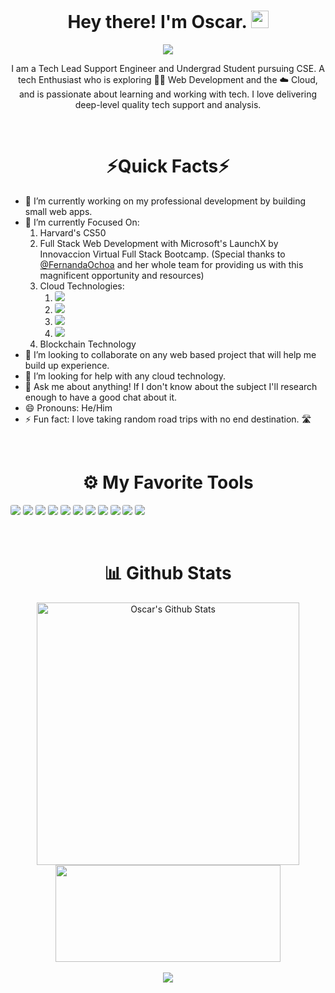 <h1 align='center'>
  Hey there! I'm Oscar. <img src="https://media.giphy.com/media/hvRJCLFzcasrR4ia7z/giphy.gif" width="28">
</h1>

<!-- Typing SVG by DenverCoder1 - https://github.com/DenverCoder1/readme-typing-svg -->
<p align="center">
  <a href="https://github.com/DenverCoder1/readme-typing-svg"><img src="https://readme-typing-svg.herokuapp.com?font=Fira+code&color=%2336BCF7&size=22&center=true&vCenter=true&width=550&height=45&lines=Current+Technical+Support+Engineer;Future+Web+Developer+and+Cloud+Engineer;Always+looking+to+learning+new+things!"></a>
</p>

<!--About Me -->
<p align='center'>
  I am a Tech Lead Support Engineer and Undergrad Student pursuing CSE. A tech Enthusiast who is exploring 👨‍💻 Web Development and the ☁️ Cloud, and is passionate about learning and working with tech. I love delivering deep-level quality tech support and analysis.
</p>

<br/>
<h1 align='center'>
  ⚡Quick Facts⚡
</h1>

- 🔭 I’m currently working on my professional development by building small web apps.
- 🌱 I’m currently Focused On:
  1. Harvard's CS50
  2. Full Stack Web Development with Microsoft's LaunchX by Innovaccion Virtual Full Stack Bootcamp. (Special thanks to [@FernandaOchoa][FernandaOchoa] and her whole team for providing us with this magnificent opportunity and resources)
  3. Cloud Technologies:
     1. <img src='https://img.shields.io/badge/Oracle-F80000?style=for-the-badge&logo=oracle&logoColor=black&' style='border-radius:3px'/>
     2. <img src='https://img.shields.io/badge/Google_Cloud-4285F4?style=for-the-badge&logo=google-cloud&logoColor=white' style='border-radius:3px'/>
     3. <img src='https://img.shields.io/badge/Amazon_AWS-FF9900?style=for-the-badge&logo=amazonaws&logoColor=white' style='border-radius:3px'/>
     4. <img src='https://img.shields.io/badge/Microsoft_Azure-0089D6?style=for-the-badge&logo=microsoft-azure&logoColor=white' style='border-radius:3px'/>
  4. Blockchain Technology 
- 👯 I’m looking to collaborate on any web based project that will help me build up experience.
- 🤔 I’m looking for help with any cloud technology.
- 💬 Ask me about anything! If I don't know about the subject I'll research enough to have a good chat about it.
- 😄 Pronouns: He/Him
- ⚡ Fun fact: I love taking random road trips with no end destination. 🛣️

<br/>
<!-- My Tools -->
<h1 align='center'>
  ⚙️ My Favorite Tools
</h1>
<p>
  <img src='https://img.shields.io/badge/HTML5-E34F26?style=for-the-badge&logo=html5&logoColor=white' style='border-radius:3px'/>
  <img src='https://img.shields.io/badge/CSS3-1572B6?style=for-the-badge&logo=css3&logoColor=white' style='border-radius:3px'/>
  <img src='https://img.shields.io/badge/JavaScript-323330?style=for-the-badge&logo=javascript&logoColor=F7DF1E' style='border-radius:3px'/>
  <img src='https://img.shields.io/badge/Ubuntu-E95420?style=for-the-badge&logo=ubuntu&logoColor=white' style='border-radius:3px'/>
  <img src='https://img.shields.io/badge/React-20232A?style=for-the-badge&logo=react&logoColor=61DAFB' style='border-radius:3px'/>
  <img src='https://img.shields.io/badge/Node.js-339933?style=for-the-badge&logo=nodedotjs&logoColor=white' style='border-radius:3px'/>
  <img src='https://img.shields.io/badge/MySQL-005C84?style=for-the-badge&logo=mysql&logoColor=white' style='border-radius:3px'/>
  <img src='https://img.shields.io/badge/MongoDB-4EA94B?style=for-the-badge&logo=mongodb&logoColor=white' style='border-radius:3px'/>
  <img src='https://img.shields.io/badge/Notion-000000?style=for-the-badge&logo=notion&logoColor=white' style='border-radius:3px'/>
  <img src='https://img.shields.io/badge/Visual_Studio_Code-0078D4?style=for-the-badge&logo=visual%20studio%20code&logoColor=white' style='border-radius:3px'/>
  <img src='https://img.shields.io/badge/GitHub-100000?style=for-the-badge&logo=github&logoColor=white' style='border-radius:3px'/>
 </p>

<br/>
<!-- My Stats -->
<h1 align='center'>
  📊 Github Stats
</h1>
<p align="center">
  <img width="420" align="center" src="https://github-readme-stats.vercel.app/api?username=OscarDavidMendoza&show_icons=true&line_height=21&theme=react" alt="Oscar's Github Stats" />
  <img width="360" height="155" align="center" 
     src="https://github-readme-stats.vercel.app/api/top-langs/?username=OscarDavidMendoza&layout=compact" />
     <br/>
     <br/>
     <img src="https://github-readme-streak-stats.herokuapp.com/?user=OscarDavidMendoza"/>
     <br/>
     <!-- https://github.com/ashutosh00710/github-readme-activity-graph -->
<!-- 
<a href="https://github.com/OscarDavidMendoza/github-readme-activity-graph"><img alt="OscarDavidMendoza's Activity Graph" src="https://activity-graph.herokuapp.com/graph/?username=OscarDavidMendoza&bg_color=1F222E&theme=github&hide_border=true" /></a>
-->
</p>




[FernandaOchoa]: https://github.com/FernandaOchoa
